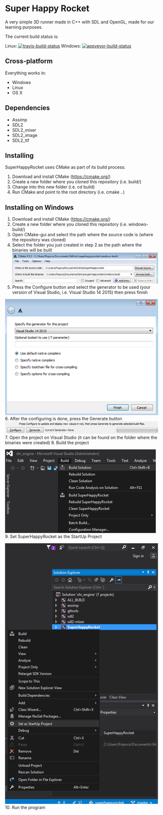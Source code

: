 # Super Happy Rocket
A very simple 3D runner made in C++ with SDL and OpenGL, made for our learning
purposes.

The current build status is:

Linux: [![travis-build-status](https://travis-ci.org/aru/superhappyrocket.svg "travis-build-status")](https://travis-ci.org/aru/superhappyrocket)   Windows: [![appveyor-build-status](https://ci.appveyor.com/api/projects/status/ca2a2qkvwaufp40y?svg=true "appveyor-build-status")](https://ci.appveyor.com/project/aru/superhappyrocket)


## Cross-platform

Everything works in:
- Windows
- Linux
- OS X


## Dependencies

- Assimp
- SDL2
- SDL2_mixer
- SDL2_image
- SDL2_ttf

## Installing

SuperHappyRocket uses CMake as part of its build process:

1. Download and install CMake (https://cmake.org/)
2. Create a new folder where you cloned this repository (i.e. build/)
3. Change into this new folder (i.e. cd build)
4. Run CMake and point to the root directory (i.e. cmake ..)


## Installing on Windows

1. Download and install CMake (https://cmake.org/)
2. Create a new folder where you cloned this repository (i.e. windows-build/)
3. Open CMake-gui and select the path where the source code is (where the repository was cloned)
4. Select the folder you just created in step 2 as the path where the binaries will be built![cmake-gui](https://github.com/popoca/markdown-images/blob/master/cmake1.png?raw=true "cmake-gui")
5. Press the Configure button and select the generator to be used (your version of Visual Studio, i.e. Visual Studio 14 2015) then press finish

 ![cmake-generator](https://github.com/popoca/markdown-images/blob/master/cmake3.png?raw=true "cmake-generator")
6. After the configuring is done, press the Generate button![cmake-gui](https://github.com/popoca/markdown-images/blob/master/cmake2.png?raw=true "cmake-gui")
7. Open the project on Visual Studio (it can be found on the folder where the binaries were created)
8. Build the project

 ![build-project](https://github.com/popoca/markdown-images/blob/master/vs2.png?raw=true "build-project")
9. Set SuperHappyRocket as the StartUp Project

 ![startup-project](https://github.com/popoca/markdown-images/blob/master/vs1.png?raw=true "startup-project")
10. Run the program
